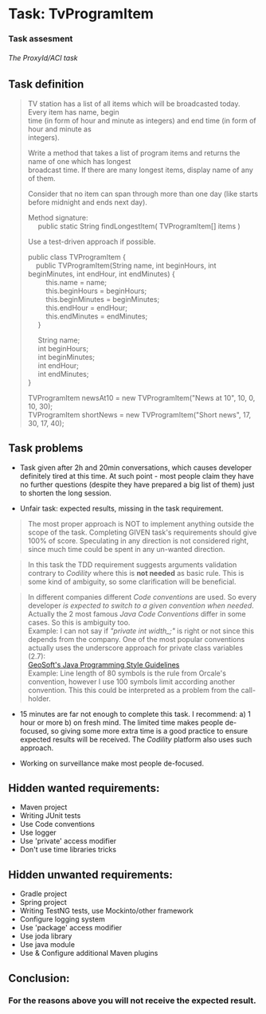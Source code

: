 # Task: TvProgramItem
### Task assesment
###### The ProxyId/ACI task

## Task definition
  >TV station has a list of all items which will be broadcasted today. Every item has name, begin  
  time (in form of hour and minute as integers) and end time (in form of hour and minute as  
  integers).  
  >
  >Write a method that takes a list of program items and returns the name of one which has longest  
  broadcast time. If there are many longest items, display name of any of them.
  >
  >Consider that no item can span through more than one day (like starts  
  before midnight and ends next day).
  >
  >Method signature:  
  >&nbsp;&nbsp;&nbsp;&nbsp;
  >public static String findLongestItem( TVProgramItem[] items )
  >
  >Use a test-driven approach if possible.
  >  
  >  public class TVProgramItem {  
  &nbsp;&nbsp;&nbsp; public TVProgramItem(String name, int beginHours, int beginMinutes, int endHour, int endMinutes) {  
  &nbsp;&nbsp;&nbsp;&nbsp;&nbsp;&nbsp;&nbsp;&nbsp;    this.name = name;  
  &nbsp;&nbsp;&nbsp;&nbsp;&nbsp;&nbsp;&nbsp;&nbsp;    this.beginHours = beginHours;  
  &nbsp;&nbsp;&nbsp;&nbsp;&nbsp;&nbsp;&nbsp;&nbsp;    this.beginMinutes = beginMinutes;  
  &nbsp;&nbsp;&nbsp;&nbsp;&nbsp;&nbsp;&nbsp;&nbsp;    this.endHour = endHour;  
  &nbsp;&nbsp;&nbsp;&nbsp;&nbsp;&nbsp;&nbsp;&nbsp;    this.endMinutes = endMinutes;  
  &nbsp;&nbsp;&nbsp;&nbsp;     }  
  >  
  >  &nbsp;&nbsp;&nbsp;&nbsp; String name;  
  &nbsp;&nbsp;&nbsp;&nbsp; int beginHours;  
  &nbsp;&nbsp;&nbsp;&nbsp; int beginMinutes;  
  &nbsp;&nbsp;&nbsp;&nbsp; int endHour;  
  &nbsp;&nbsp;&nbsp;&nbsp; int endMinutes;  
  }  
  >  
  >  TVProgramItem newsAt10 = new TVProgramItem("News at 10", 10, 0, 10, 30);  
  >  TVProgramItem shortNews = new TVProgramItem("Short news", 17, 30, 17, 40);  


## Task problems
  * Task given after 2h and 20min conversations, which causes developer definitely tired at this
  time. At such point - most people claim they have no further questions (despite they have prepared
  a big list of them) just to shorten the long session.

  * Unfair task: expected results, missing in the task requirement.

  >The most proper approach is NOT to implement anything outside the scope of the task. Completing 
  GIVEN task's requirements should give 100% of score.  Speculating in any direction is not 
  considered right, since much time could be spent in any un-wanted direction.
  
  >In this task the TDD requirement suggests arguments validation contrary to _Codility_ where this
  is __not needed__ as basic rule. This is some kind of ambiguity, so some clarification will be
  beneficial.

  >In different companies different _Code conventions_ are used. So every developer  _is expected to
  switch_ _to a given convention when needed_. Actually the 2 most famous _Java Code Conventions_ 
  differ in some cases. So this is ambiguity too.  
  Example: I can not say if _"private int width&#95;;"_ is right or not since this depends from the
  company. One of the most popular conventions actually uses the underscore approach for private 
  class variables (2.7):  
  [GeoSoft's Java Programming Style Guidelines](http://geosoft.no/development/javastyle.html)  
  Example: Line length of 80 symbols is the rule from Orcale's convention, however I use 100 symbols
  limit according another convention. This this could be interpreted as a problem from the
  call-holder.

  * 15 minutes are far not enough to complete this task. I recommend: a) 1 hour or more b) on fresh
    mind. The limited time makes people de-focused, so giving some more extra time is a good 
    practice to ensure expected results will be received. The _Codility_ platform also uses such 
    approach.
  
  * Working on surveillance make most people de-focused.
  
## Hidden wanted requirements:  
  * Maven project
  * Writing JUnit tests
  * Use Code conventions 
  * Use logger
  * Use 'private' access modifier
  * Don't use time libraries tricks
  
## Hidden unwanted requirements:  
  * Gradle project
  * Spring project
  * Writing TestNG tests, use Mockinto/other framework
  * Configure logging system
  * Use 'package' access modifier
  * Use joda library
  * Use java module
  * Use & Configure additional Maven plugins
  
## Conclusion: 
### For the reasons above you will not receive the expected result.
